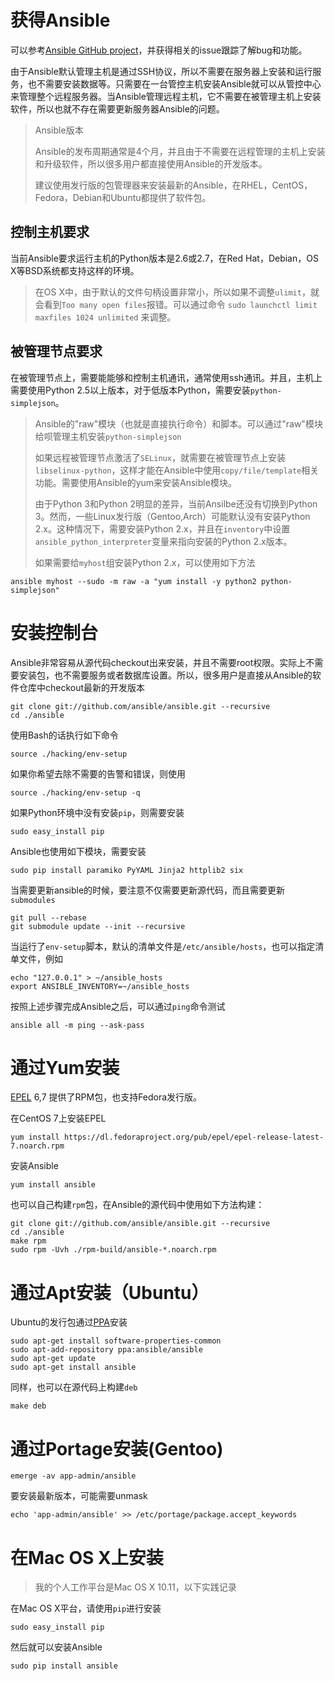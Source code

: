 # 获得Ansible

可以参考[Ansible GitHub project](https://github.com/ansible/ansible)，并获得相关的issue跟踪了解bug和功能。

由于Ansible默认管理主机是通过SSH协议，所以不需要在服务器上安装和运行服务，也不需要安装数据等。只需要在一台管控主机安装Ansible就可以从管控中心来管理整个远程服务器。当Ansible管理远程主机，它不需要在被管理主机上安装软件，所以也就不存在需要更新服务器Ansible的问题。

> Ansible版本
>
> Ansible的发布周期通常是4个月，并且由于不需要在远程管理的主机上安装和升级软件，所以很多用户都直接使用Ansible的开发版本。
>
> 建议使用发行版的包管理器来安装最新的Ansible，在RHEL，CentOS，Fedora，Debian和Ubuntu都提供了软件包。

## 控制主机要求

当前Ansible要求运行主机的Python版本是2.6或2.7，在Red Hat，Debian，OS X等BSD系统都支持这样的环境。

> 在OS X中，由于默认的文件句柄设置非常小，所以如果不调整`ulimit`，就会看到`Too many open files`报错。可以通过命令 `sudo launchctl limit maxfiles 1024 unlimited` 来调整。

## 被管理节点要求

在被管理节点上，需要能能够和控制主机通讯，通常使用ssh通讯。并且，主机上需要使用Python 2.5以上版本，对于低版本Python，需要安装`python-simplejson`。

> Ansible的"raw"模块（也就是直接执行命令）和脚本。可以通过"raw"模块给呗管理主机安装`python-simplejson`
>
> 如果远程被管理节点激活了`SELinux`，就需要在被管理节点上安装`libselinux-python`，这样才能在Ansible中使用`copy/file/template`相关功能。需要使用Ansible的yum来安装Ansible模块。
>
> 由于Python 3和Python 2明显的差异，当前Ansilbe还没有切换到Python 3。然而，一些Linux发行版（Gentoo,Arch）可能默认没有安装Python 2.x。这种情况下，需要安装Python 2.x，并且在`inventory`中设置`ansible_python_interpreter`变量来指向安装的Python 2.x版本。
>
> 如果需要给`myhost`组安装Python 2.x，可以使用如下方法

	ansible myhost --sudo -m raw -a "yum install -y python2 python-simplejson"

# 安装控制台

Ansible非常容易从源代码checkout出来安装，并且不需要root权限。实际上不需要安装包，也不需要服务或者数据库设置。所以，很多用户是直接从Ansible的软件仓库中checkout最新的开发版本

	git clone git://github.com/ansible/ansible.git --recursive
	cd ./ansible

使用Bash的话执行如下命令

	source ./hacking/env-setup

如果你希望去除不需要的告警和错误，则使用

	source ./hacking/env-setup -q

如果Python环境中没有安装`pip`，则需要安装

	sudo easy_install pip

Ansible也使用如下模块，需要安装

	sudo pip install paramiko PyYAML Jinja2 httplib2 six

当需要更新ansible的时候，要注意不仅需要更新源代码，而且需要更新`submodules`

	git pull --rebase
	git submodule update --init --recursive

当运行了`env-setup`脚本，默认的清单文件是`/etc/ansible/hosts`，也可以指定清单文件，例如

	echo "127.0.0.1" > ~/ansible_hosts
	export ANSIBLE_INVENTORY=~/ansible_hosts

按照上述步骤完成Ansible之后，可以通过`ping`命令测试

	ansible all -m ping --ask-pass

# 通过Yum安装

[EPEL](http://fedoraproject.org/wiki/EPEL) 6,7 提供了RPM包，也支持Fedora发行版。

在CentOS 7上安装EPEL

	yum install https://dl.fedoraproject.org/pub/epel/epel-release-latest-7.noarch.rpm

安装Ansible

	yum install ansible

也可以自己构建`rpm`包，在Ansible的源代码中使用如下方法构建：

	git clone git://github.com/ansible/ansible.git --recursive
	cd ./ansible
	make rpm
	sudo rpm -Uvh ./rpm-build/ansible-*.noarch.rpm

# 通过Apt安装（Ubuntu）

Ubuntu的发行包通过[PPA](https://launchpad.net/~ansible/+archive/ansible)安装

	sudo apt-get install software-properties-common
	sudo apt-add-repository ppa:ansible/ansible
	sudo apt-get update
	sudo apt-get install ansible

同样，也可以在源代码上构建`deb`

	make deb

# 通过Portage安装(Gentoo)

	emerge -av app-admin/ansible

要安装最新版本，可能需要unmask

	echo 'app-admin/ansible' >> /etc/portage/package.accept_keywords

# 在Mac OS X上安装

> 我的个人工作平台是Mac OS X 10.11，以下实践记录

在Mac OS X平台，请使用`pip`进行安装

	sudo easy_install pip

然后就可以安装Ansible

	sudo pip install ansible

